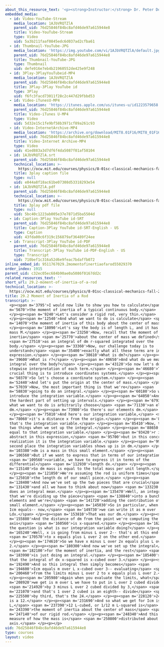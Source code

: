 ```yaml
---
about_this_resource_text: '<p><strong>Instructor:</strong> Dr. Peter Dourmashkin</p>'
embedded_media:
  - id: Video-YouTube-Stream
    media_location: 1AJbVRQTZlA
    parent_uid: 76d25846f84bc8afd46de97a615944e8
    title: Video-YouTube-Stream
    type: Video
    uid: 5a3b211faaf0845edc6d037ad2cfba61
  - id: Thumbnail-YouTube-JPG
    media_location: 'https://img.youtube.com/vi/1AJbVRQTZlA/default.jpg'
    parent_uid: 76d25846f84bc8afd46de97a615944e8
    title: Thumbnail-YouTube-JPG
    type: Thumbnail
    uid: defe916e7eb4b21960552de425e9f248
  - id: 3Play-3PlayYouTubeid-MP4
    media_location: 1AJbVRQTZlA
    parent_uid: 76d25846f84bc8afd46de97a615944e8
    title: 3Play-3Play YouTube id
    type: 3Play
    uid: f6fc3facd73011f28c2c447d29fbbd53
  - id: Video-iTunesU-MP4
    media_location: 'https://itunes.apple.com/us/itunes-u/id1223579658'
    parent_uid: 76d25846f84bc8afd46de97a615944e8
    title: Video-iTunes U-MP4
    type: Video
    uid: 5d32e15c1fe9bf58b3971cf89a261c93
  - id: Video-InternetArchive-MP4
    media_location: 'https://archive.org/download/MIT8.01F16/MIT8_01F16_L29v02_360p.mp4'
    parent_uid: 76d25846f84bc8afd46de97a615944e8
    title: Video-Internet Archive-MP4
    type: Video
    uid: 41ed883a3d7df6f4da5087f01af58104
  - id: 1AJbVRQTZlA.srt
    parent_uid: 76d25846f84bc8afd46de97a615944e8
    technical_location: >-
      https://ocw.mit.edu/courses/physics/8-01sc-classical-mechanics-fall-2016/week-10-rotational-motion/29.2-moment-of-inertia-of-a-rod/29.2-moment-of-inertia-of-a-rod/1AJbVRQTZlA.srt
    title: 3play caption file
    type: null
    uid: e044a8f18ac61be07308d53318293e54
  - id: 1AJbVRQTZlA.pdf
    parent_uid: 76d25846f84bc8afd46de97a615944e8
    technical_location: >-
      https://ocw.mit.edu/courses/physics/8-01sc-classical-mechanics-fall-2016/week-10-rotational-motion/29.2-moment-of-inertia-of-a-rod/29.2-moment-of-inertia-of-a-rod/1AJbVRQTZlA.pdf
    title: 3play pdf file
    type: null
    uid: 5bc40c1223ab005e37e7871d5ba5504d
  - id: Caption-3Play YouTube id-SRT
    parent_uid: 76d25846f84bc8afd46de97a615944e8
    title: Caption-3Play YouTube id-SRT-English - US
    type: Caption
    uid: 43fda00c6f319c156879af36489f24ee
  - id: Transcript-3Play YouTube id-PDF
    parent_uid: 76d25846f84bc8afd46de97a615944e8
    title: Transcript-3Play YouTube id-PDF-English - US
    type: Transcript
    uid: 710bef1c316a52d6e9feac7bdaffb072
inline_embed_id: 9511767029.2momentofinertiaofarod55029370
order_index: 1915
parent_uid: c32ec05ec684b90ae0a5086f0167dd2c
related_resources_text: ''
short_url: 29.2-moment-of-inertia-of-a-rod
technical_location: >-
  https://ocw.mit.edu/courses/physics/8-01sc-classical-mechanics-fall-2016/week-10-rotational-motion/29.2-moment-of-inertia-of-a-rod/29.2-moment-of-inertia-of-a-rod
title: 29.2 Moment of Inertia of a Rod
transcript: >-
  <p><span m='3795'>I would now like to show you how to calculate</span> <span
  m='5670'>the moment of inertia of a typical continuous body.</span>
  </p><p><span m='9240'>Let's consider a rigid rod, very thin.</span>
  </p><p><span m='12540'>And what we want to do is calculate</span> <span
  m='14070'>the moment of inertia of this body about the center of mass.</span>
  </p><p><span m='18090'>Let's say the body is of length L, and it has total
  mass M.</span> </p><p><span m='23250'>Now, recall that the moment of
  inertia</span> <span m='25770'>about the center of mass we defined</span>
  <span m='27510'>as an integral of dm r-squared integrated over the
  body.</span> </p><p><span m='33360'>Now, our challenge today is to
  understand</span> <span m='35400'>exactly what all these terms are in this
  expression.</span> </p><p><span m='38610'>What is dm?</span> </p><p><span
  m='39600'>What is r?</span> </p><p><span m='40650'>And what do we mean by an
  integral over the body?</span> </p><p><span m='43120'>So now let's do a
  stepwise interpretation of each term.</span> </p><p><span m='46680'>The
  crucial thing is to introduce coordinates systems.</span> </p><p><span
  m='50370'>So let's choose a coordinate system.</span> </p><p><span
  m='52440'>And let's put the origin at the center of mass.</span> </p><p><span
  m='57039'>Now, the most important thing is that we're</span> <span
  m='58830'>going to do an integral.</span> </p><p><span m='60180'>So we need to
  introduce the integration variable.</span> </p><p><span m='64050'>And that's
  the hardest part of setting up intervals.</span> </p><p><span m='67930'>So
  what we want to do is arbitrarily choose</span> <span m='71130'>an element
  dm.</span> </p><p><span m='73980'>So there's our elements dm.</span>
  </p><p><span m='75810'>And here's our integration variable,</span> <span
  m='78060'>it's a distance x from the origin.</span> </p><p><span m='81180'>So
  that's the integration variable.</span> </p><p><span m='85410'>Now, there's
  two things when we set up the integral.</span> </p><p><span m='88650'>r is
  equal to that integration variable.</span> </p><p><span m='93420'>r is
  abstract in this expression,</span> <span m='95700'>but in this concrete
  realization it is the integration variable.</span> </p><p><span m='99670'>The
  second place the integration variables shows up is in dm.</span> </p><p><span
  m='103380'>dm is a mass in this small element.</span> </p><p><span
  m='106560'>But if we want to express that in terms of our integration</span>
  <span m='109560'>variable, we have to express it in terms of the
  differential</span> <span m='112930'>length dx.</span> </p><p><span
  m='115140'>So dm mass is equal to the total mass per unit length.</span>
  </p><p><span m='121050'>We're assuming the rod is uniform times</span> <span
  m='125010'>the length dx of our small piece.</span> </p><p><span
  m='128400'>And now we've set up the two pieces that are crucial</span> <span
  m='131430'>and all we have to think about now</span> <span m='133230'>is what
  does an integral mean.</span> </p><p><span m='135470'>Well, an integral means
  that we're dividing up the piece</span> <span m='138840'>into a bunch of small
  elements and we're</span> <span m='141720'>adding the contribution of each
  small element.</span> </p><p><span m='145030'>So in particular, when we write
  Icm equals-- now,</span> <span m='149730'>we can write it as m over
  Ldx.</span> </p><p><span m='153810'>That was our dm.</span> </p><p><span
  m='155880'>And the distance of dm from the point we're computing the
  axis</span> <span m='160560'>is x-squared.</span> </p><p><span m='162520'>Now,
  the question is what is our integration variable doing?</span> </p><p><span
  m='165240'>Well, x is going from minus L over 2-- that's at this end--</span>
  <span m='170570'>to x equals plus L over 2 on the other end.</span>
  </p><p><span m='174610'>So we have x minus L over 2x equals plus L over
  2.</span> </p><p><span m='180300'>And now we've set up the integral</span>
  <span m='182100'>for the moment of inertia, and the rest</span> <span
  m='183990'>is just doing an integral.</span> </p><p><span m='185400'>Recall
  that the integral of dx x-squared is x-cubed over 3.</span> </p><p><span
  m='192490'>And so this integral then simply becomes</span> <span
  m='194600'>Icm equals m over L x-cubed over 3-- evaluating</span> <span
  m='200460'>from the limits minus L over 2 to x equals plus L over 2.</span>
  </p><p><span m='205980'>Again when you evaluate the limits, what</span> <span
  m='208920'>we get is m over L we have to put in L over 2 cubed divided</span>
  <span m='214920'>by 3 minus L over 2 cubed divided by 3,</span> <span
  m='221070'>and that's 1 over 2 cubed is an eighth-- divide</span> <span
  m='225500'>by third, that's the 24.</span> </p><p><span m='228120'>24 minus 24
  is a 12.</span> </p><p><span m='231690'>And so what we get for Icm is m over
  L,</span> <span m='237390'>12 L-cubed, or 1/12 m L-squared is</span> <span
  m='243390'>the moment of inertia about the center of mass</span> <span
  m='247140'>of our rigid rod.</span> </p><p><span m='248340'>And this is a
  measure of how the mass is</span> <span m='250800'>distributed about this
  axis.</span> </p><p></p>
uid: 76d25846f84bc8afd46de97a615944e8
type: courses
layout: video
---
```

